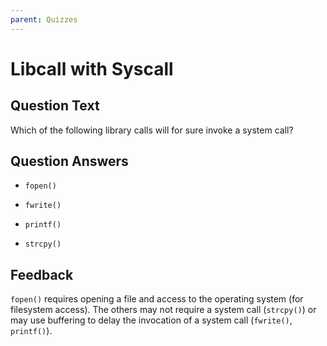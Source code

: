 ```yaml
---
parent: Quizzes
---
```


# Libcall with Syscall

## Question Text

Which of the following library calls will for sure invoke a system call?

## Question Answers

+ `fopen()`

- `fwrite()`

- `printf()`

- `strcpy()`

## Feedback

`fopen()` requires opening a file and access to the operating system (for filesystem access).
The others may not require a system call (`strcpy()`) or may use buffering to delay the invocation of a system call (`fwrite()`, `printf()`).
